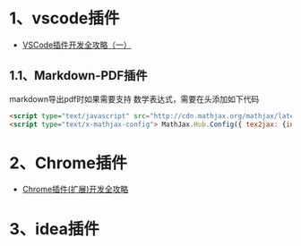 
# 1、vscode插件

- [VSCode插件开发全攻略（一）](http://blog.haoji.me/vscode-plugin-overview.html)

## 1.1、Markdown-PDF插件

markdown导出pdf时如果需要支持 数学表达式，需要在头添加如下代码
```html
<script type="text/javascript" src="http://cdn.mathjax.org/mathjax/latest/MathJax.js?config=TeX-AMS-MML_HTMLorMML"></script>
<script type="text/x-mathjax-config"> MathJax.Hub.Config({ tex2jax: {inlineMath: [['$', '$']]}, messageStyle: "none" });</script>
```

# 2、Chrome插件

- [Chrome插件(扩展)开发全攻略](http://blog.haoji.me/chrome-plugin-develop.html)

# 3、idea插件
